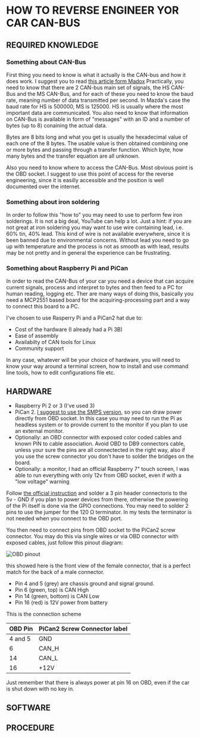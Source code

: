 # HOW TO REVERSE ENGINEER YOR CAR CAN-BUS

## REQUIRED KNOWLEDGE

### Something about CAN-Bus
First thing you need to know is what it actually is the CAN-bus and how it does work. I suggest you to read [this article form Madox](http://www.madox.net/blog/2008/11/17/reverse-engineering-the-mazda-can-bus-part-1/)
Practically, you need to know that there are 2 CAN-bus main set of signals, the HS CAN-Bus and the MS CAN-Bus, and for each of these you need to know the baud rate, meaning number of data transmitted per second. In Mazda's case the baud rate for HS is 500000, MS is 125000. HS is usually where the most important data are communicated.
You also need to know that information on CAN-Bus is available in form of "messages" with an ID and a number of bytes (up to 8) conaining the actual data.

Bytes are 8 bits long and what you get is usually the hexadecimal value of each one of the 8 bytes. The usable value is then obtained combining one or more bytes and passing through a transfer function. Which byte, how many bytes and the transfer equation are all unknown.

Also you need to know where to access the CAN-Bus. Most obvious point is the OBD socket. I suggest to use this point of access for the reverse engineering, since it is easilly accessible and the position is well documented over the internet.

### Something about iron soldering
In order to follow this "how to" you may need to use to perform few iron solderings. It is not a big deal, YouTube can help a lot. Just a hint: if you are not great at iron soldering you may want to use wire containing lead, i.e. 60% tin, 40% lead. This kind of wire is not available everywhere, since it is been banned due to environmental concerns. Without lead you need to go up with temperature and the process is not as smooth as with lead, results may be not pretty and in general the experience can be frustrating.

### Something about Raspberry Pi and PiCan
In order to read the CAN-Bus of your car you need a device that can acquire current signals, process and interpret to bytes and then feed to a PC for human reading, logging etc.
Ther are many ways of doing this, basically you need a MCP2551 based board for the acquiring-processing part and a way to connect this board to a PC.

I've chosen to use Rasperry Pi and a PiCan2 hat due to:
-   Cost of the hardware (I already had a Pi 3B)
-   Ease of assembly
-   Availabilty of CAN tools for Linux
-   Community support

In any case, whatever will be your choice of hardware, you will need to know your way around a terminal screen, how to install and use command line tools, how to edit configurations file etc.

## HARDWARE
* Raspberry Pi 2 or 3 (I've used 3)
* PiCan 2. [I suggest to use the SMPS version](http://skpang.co.uk/catalog/pican2-canbus-board-for-raspberry-pi-23-with-smps-p-1476.html), so you can draw power directly from OBD socket. In this case you may need to run the Pi as headless system or to provide current to the monitor if you plan to use an external monitor.
* Optionally: an OBD connector with exposed color coded cables and known PIN to cable association. Avoid OBD to DB9 connectors cable, unless your sure the pins are all connectected in the right way, also if you use the screw connector you don't have to solder the bridges on the board.
* Optionally: a monitor, I had an official Raspberry 7" touch screen, I was able to run everything with only 12v from OBD socket, even if with a "low voltage" warning

Follow [the official instruction](http://skpang.co.uk/catalog/images/raspberrypi/pi_2/PICAN2SMPSUG13.pdf) and solder a 3 pin header connectoris to the 5v - GND if you plan to power devices from there, otherwise the powering of the Pi itself is done via the GPIO connections. You may need to solder 2 pins to use the jumper for the 120 Ω terminator. In my tests the terminator is not needed when you connect to the OBD port.

You then need to connect pins from OBD socket to the PiCan2 screw connector. You may do this via single wires or via OBD connector with exposed cables, just follow this pinout diagram:
                                  
![OBD pinout](https://upload.wikimedia.org/wikipedia/commons/c/c7/OBD_connector_shape.svg)

this showed here is the front view of the female connector, that is a perfect
match for the back of a male connector.
* Pin 4 and 5 (grey) are chassis ground and signal ground.
* Pin 6 (green, top) is CAN High
* Pin 14 (green, bottom) is CAN Low
* Pin 16 (red) is 12V power from battery

This is the connection scheme

| OBD Pin | PiCan2 Screw Connector label |
| ------ | --------- |
| 4 and 5 | GND |
| 6 | CAN_H |
| 14 | CAN_L |
| 16 | +12V |

Just remember that there is always power at pin 16 on OBD, even if the car is shut down with no key in. 



## SOFTWARE



## PROCEDURE

